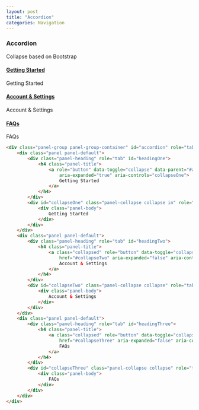 ```yaml
---
layout: post
title: "Accordion"
categories: Navigation
---
```


### Accordion
<div class="panel panel-success">
	<div class="panel-heading">Collapse based on Bootstrap</div>
	<div class="panel-body">
		<div class="panel-group panel-group-container" id="accordion" role="tablist" aria-multiselectable="true">
            <div class="panel panel-default">
                <div class="panel-heading" role="tab" id="headingOne">
                    <h4 class="panel-title">
                        <a role="button" data-toggle="collapse" data-parent="#accordion" href="#collapseOne"
                            aria-expanded="true" aria-controls="collapseOne">
                            Getting Started
                        </a>
                    </h4>
                </div>
                <div id="collapseOne" class="panel-collapse collapse in" role="tabpanel" aria-labelledby="headingOne">
                    <div class="panel-body">
                        Getting Started
                    </div>
                </div>
            </div>
            <div class="panel panel-default">
                <div class="panel-heading" role="tab" id="headingTwo">
                    <h4 class="panel-title">
                        <a class="collapsed" role="button" data-toggle="collapse" data-parent="#accordion"
                            href="#collapseTwo" aria-expanded="false" aria-controls="collapseTwo">
                            Account & Settings
                        </a>
                    </h4>
                </div>
                <div id="collapseTwo" class="panel-collapse collapse" role="tabpanel" aria-labelledby="headingTwo">
                    <div class="panel-body">
                        Account & Settings
                    </div>
                </div>
            </div>
            <div class="panel panel-default">
                <div class="panel-heading" role="tab" id="headingThree">
                    <h4 class="panel-title">
                        <a class="collapsed" role="button" data-toggle="collapse" data-parent="#accordion"
                            href="#collapseThree" aria-expanded="false" aria-controls="collapseThree">
                            FAQs
                        </a>
                    </h4>
                </div>
                <div id="collapseThree" class="panel-collapse collapse" role="tabpanel" aria-labelledby="headingThree">
                    <div class="panel-body">
                        FAQs
                    </div>
                </div>
            </div>
		</div>
	</div>
</div>

```html
<div class="panel-group panel-group-container" id="accordion" role="tablist" aria-multiselectable="true">
	<div class="panel panel-default">
		<div class="panel-heading" role="tab" id="headingOne">
			<h4 class="panel-title">
				<a role="button" data-toggle="collapse" data-parent="#accordion" href="#collapseOne"
					aria-expanded="true" aria-controls="collapseOne">
					Getting Started
				</a>
			</h4>
		</div>
		<div id="collapseOne" class="panel-collapse collapse in" role="tabpanel" aria-labelledby="headingOne">
			<div class="panel-body">
				Getting Started
			</div>
		</div>
	</div>
	<div class="panel panel-default">
		<div class="panel-heading" role="tab" id="headingTwo">
			<h4 class="panel-title">
				<a class="collapsed" role="button" data-toggle="collapse" data-parent="#accordion"
					href="#collapseTwo" aria-expanded="false" aria-controls="collapseTwo">
					Account & Settings
				</a>
			</h4>
		</div>
		<div id="collapseTwo" class="panel-collapse collapse" role="tabpanel" aria-labelledby="headingTwo">
			<div class="panel-body">
				Account & Settings
			</div>
		</div>
	</div>
	<div class="panel panel-default">
		<div class="panel-heading" role="tab" id="headingThree">
			<h4 class="panel-title">
				<a class="collapsed" role="button" data-toggle="collapse" data-parent="#accordion"
					href="#collapseThree" aria-expanded="false" aria-controls="collapseThree">
					FAQs
				</a>
			</h4>
		</div>
		<div id="collapseThree" class="panel-collapse collapse" role="tabpanel" aria-labelledby="headingThree">
			<div class="panel-body">
				FAQs
			</div>
		</div>
	</div>
</div>
```